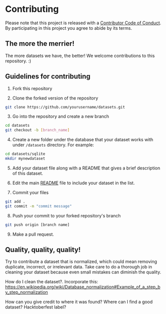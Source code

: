 # Contributing

Please note that this project is released with a [Contributor Code of Conduct](code-of-conduct.md). By participating in this project you agree to abide by its terms.

## The more the merrier! 
The more datasets we have, the better!  We welcome contributions to this repository. :)

## Guidelines for contributing

1. Fork this repository

2. Clone the forked version of the repository

```sh
git clone https://github.com/yourusername/datasets.git
```

3. Go into the repository and create a new branch

```sh
cd datasets
git checkout -b [branch_name]
```

4. Create a new folder under the database that your dataset works with under `/datasets` directory. For example:

```sh
cd datasets/sqlite
mkdir mynewdataset
```

5. Add your dataset file along with a README that gives a brief description of this dataset.

6. Edit the main [README](README.md) file to include your dataset in the list. 

7. Commit your files

```sh
git add .
git commit -m "commit message"
```

8. Push your commit to your forked repository's branch

```sh
git push origin [branch name]
```

9. Make a pull request.  


## Quality, quality, quality!  

Try to contribute a dataset that is normalized, which could mean removing duplicate, incorrect, or irrelevant data. Take care to do a thorough job in cleaning your dataset because even small mistakes can diminish the quality. 

How do I clean the dataset?. Incorporate this:
https://en.wikipedia.org/wiki/Database_normalization#Example_of_a_step_by_step_normalization


How can you give credit to where it was found?
Where can I find a good dataset?
Hacktoberfest label?
